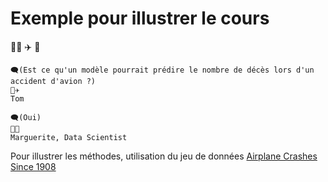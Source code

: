 # Exemple pour illustrer le cours

👨‍✈️ ✈️ 🌊

```
🗨️(Est ce qu'un modèle pourrait prédire le nombre de décès lors d'un accident d'avion ?)
👨‍✈️
Tom
```

```
🗨️(Oui)
👩‍🏫
Marguerite, Data Scientist
```

Pour illustrer les méthodes, utilisation du jeu de données [Airplane Crashes Since 1908](https://www.kaggle.com/datasets/saurograndi/airplane-crashes-since-1908)
